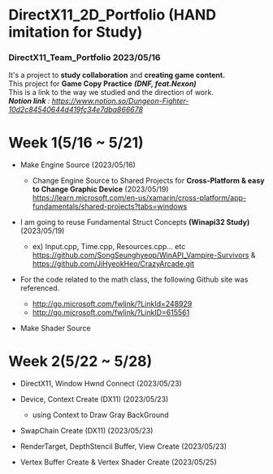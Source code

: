 # DirectX11_2D_Portfolio (HAND imitation for Study)
### DirectX11_Team_Portfolio 2023/05/16
It's a project to __study collaboration__ and __creating game content.__ <br/>
This project for __Game Copy Practice__ __*(DNF, feat.Nexon)*__ <br/>
This is a link to the way we studied and the direction of work. <br/>
*__Notion link__ : https://www.notion.so/Dungeon-Fighter-10d2c84540644d419fc34e7dba866678*


# Week 1(5/16 ~ 5/21) 


- Make Engine Source (2023/05/16)
  - Change Engine Source to Shared Projects for __Cross-Platform & easy to Change Graphic Device__ (2023/05/19) <br/>
   https://learn.microsoft.com/en-us/xamarin/cross-platform/app-fundamentals/shared-projects?tabs=windows
   
- I am going to reuse Fundamental Struct Concepts __(Winapi32 Study)__ (2023/05/19) <br/>
  - ex) Input.cpp, Time.cpp, Resources.cpp... etc <br/>
  https://github.com/SongSeunghyeop/WinAPI_Vampire-Survivors & https://github.com/JiHyeokHeo/CrazyArcade.git 
   
- For the code related to the math class, the following Github site was referenced.
   - http://go.microsoft.com/fwlink/?LinkId=248929
   - http://go.microsoft.com/fwlink/?LinkID=615561

- Make Shader Source

# Week 2(5/22 ~ 5/28) 

- DirectX11, Window Hwnd Connect (2023/05/23)

- Device, Context Create (DX11) (2023/05/23)
  - using Context to Draw Gray BackGround

- SwapChain Create (DX11) (2023/05/23)
    
- RenderTarget, DepthStencil Buffer, View Create (2023/05/23)
  
- Vertex Buffer Create & Vertex Shader Create (2023/05/25)

  
  

